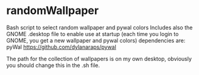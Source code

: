 # randomWallpaper
Bash script to select random wallpaper and pywal colors
Includes also the GNOME .desktop file to enable use at startup (each time you login to GNOME, you get a new wallpaper and pywal colors)
dependencies are: pyWal https://github.com/dylanaraps/pywal

The path for the collection of wallpapers is on my own desktop, obviously you should change this in the .sh file.
